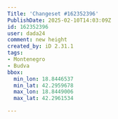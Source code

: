 ```yaml
---
Title: 'Changeset #162352396'
PublishDate: 2025-02-10T14:03:09Z
id: 162352396
user: dada24
comment: new height
created_by: iD 2.31.1
tags:
- Montenegro
- Budva
bbox:
  min_lon: 18.8446537
  min_lat: 42.2959678
  max_lon: 18.8449006
  max_lat: 42.2961534

---
```

